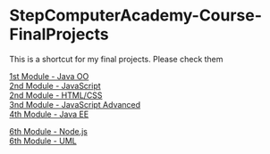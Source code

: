 # StepComputerAcademy-Course-FinalProjects
 This is a shortcut for my final projects. Please check them
 
 <a href="/">1st Module - Java OO </a> <br>
 <a href="/">2nd Module - JavaScript</a> <br>
 <a href="/">2nd Module - HTML/CSS</a> <br>
 <a href="/">3nd Module - JavaScript Advanced</a> <br>
 <a href="/">4th Module - Java EE</a> <br>

 <a href="/">6th Module - Node.js</a> <br>
 <a href="/">6th Module - UML</a> <br>
